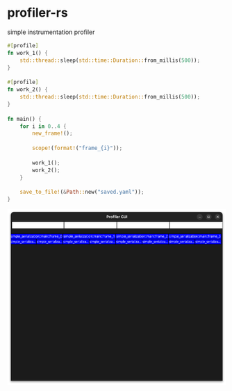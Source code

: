 # profiler-rs
 simple instrumentation profiler
```rust
#[profile]
fn work_1() {
	std::thread::sleep(std::time::Duration::from_millis(500));
}

#[profile]
fn work_2() {
	std::thread::sleep(std::time::Duration::from_millis(500));
}

fn main() {
	for i in 0..4 {
		new_frame!();

		scope!(format!("frame_{i}"));

		work_1();
		work_2();
	}

	save_to_file!(&Path::new("saved.yaml"));
}
```
![alt text](screenshot.png)